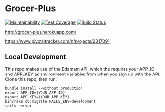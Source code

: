 # Grocer-Plus
[![Maintainability](https://api.codeclimate.com/v1/badges/b7d4f5719125a5f5a47b/maintainability)](https://codeclimate.com/github/omidzargham/Grocer-Plus/maintainability)
[![Test Coverage](https://api.codeclimate.com/v1/badges/b7d4f5719125a5f5a47b/test_coverage)](https://codeclimate.com/github/omidzargham/Grocer-Plus/test_coverage)
[![Build Status](https://travis-ci.org/omidzargham/Grocer-Plus.svg?branch=master)](https://travis-ci.org/omidzargham/Grocer-Plus)

http://grocer-plus.herokuapp.com/

https://www.pivotaltracker.com/n/projects/2317091

## Local Development
This repo makes use of the Edamam API, which the requires your APP_ID and APP_KEY as environment variables from when you sign up with the API. 
Clone this repo, then run:
```
bundle install --without production
export APP_ID={YOUR APP ID}
export APP_KEY={YOUR APP KEY}
bin/rake db:migrate RAILS_ENV=development
rails server
```
